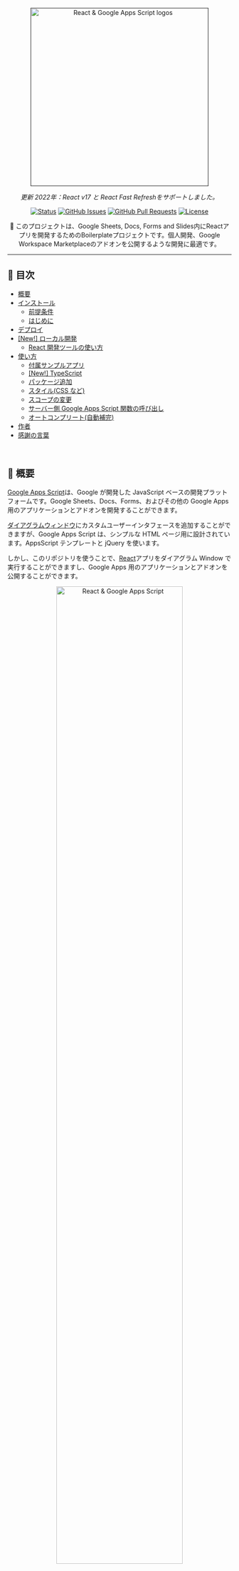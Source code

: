 <p align="center">
  <a href="" rel="noopener">
 <img width="400" src="https://i.imgur.com/83Y7bWN.png" alt="React & Google Apps Script logos"></a>
</p>
<p align="center"><i>
  更新 2022年：React v17 と React Fast Refreshをサポートしました。
</i></p>

<div align="center">

[![Status](https://img.shields.io/badge/status-active-success.svg?color=46963a&style=flat-square)]()
[![GitHub Issues](https://img.shields.io/github/issues/enuchi/React-Google-Apps-Script.svg?color=lightblue&style=flat-square)](https://github.com/enuchi/React-Google-Apps-Script/issues)
[![GitHub Pull Requests](https://img.shields.io/github/issues-pr/enuchi/React-Google-Apps-Script.svg?color=blue&style=flat-square)](https://github.com/enuchi/React-Google-Apps-Script/pulls)
[![License](https://img.shields.io/github/license/enuchi/React-Google-Apps-Script?color=pink&style=flat-square)](/LICENSE)

</div>

<p align="center"> 🚀 このプロジェクトは、Google Sheets, Docs, Forms and Slides内にReactアプリを開発するためのBoilerplateプロジェクトです。個人開発、Google Workspace Marketplaceのアドオンを公開するような開発に最適です。
</p>

---

## 📝 目次

- [概要](#about)
- [インストール](#install)
  - [前提条件](#prerequisites)
  - [はじめに](#getting-started)
- [デプロイ](#deploy)
- [[New!] ローカル開発](#local-development)
  - [React 開発ツールの使い方](#dev-tools)
- [使い方](#usage)
  - [付属サンプルアプリ](#the-included-sample-app)
  - [[New!] TypeScript](#new-typescript)
  - [パッケージ追加](#adding-packages)
  - [スタイル(CSS など)](#styles)
  - [スコープの変更](#modifying-scopes)
  - [サーバー側 Google Apps Script 関数の呼び出し](#calling-server-side-google-apps-script-functions)
  - [オートコンプリート(自動補完)](#Autocomplete)
- [作者](#authors)
- [感謝の言葉](#acknowledgement)

<br/>

## 🔎 概要 <a name = "about"></a>

[Google Apps Script](https://developers.google.com/apps-script/overview)は、Google が開発した JavaScript ベースの開発プラットフォームです。Google Sheets、Docs、Forms、およびその他の Google Apps 用のアプリケーションとアドオンを開発することができます。

[ダイアグラムウィンドウ](https://developers.google.com/apps-script/guides/html)にカスタムユーザーインタフェースを追加することができますが、Google Apps Script は、シンプルな HTML ページ用に設計されています。AppsScript テンプレートと jQuery を使います。

しかし、このリポジトリを使うことで、[React](https://reactjs.org/)アプリをダイアグラム Window で実行することができますし、Google Apps 用のアプリケーションとアドオンを公開することができます。

<p align="center">
 <img width="75%" src="https://i.imgur.com/BZvQ5ua.png" alt="React & Google Apps Script">
</p>

このリポジトリは React と今までのウェブサイト構築に使用するのと同じ開発ツールをすべて Google Apps Script プロジェクト内で使用できるボイラープレートプロジェクトです。

開始方法は以下を参照してください。

<br/>

## 🚜 インストール <a name = "install"></a>

以下の手順に従って、ローカル PC に React プロジェクトのコードをセットアップします。また、`clasp`にログインできるので、コマンドラインから React プロジェクトを管理できます。

プロジェクトをデプロイして、Google スプレッドシートで実際に表示する方法については、[デプロイ](#deploy)を参照してください。

### 前提条件 <a name = "prerequisites"></a>

- [Node.js](https://nodejs.org/en/download/) v10 以上がインストールされていること
- `npm` v6 以上がインストールされていること。
- [script.google.com/home/usersettings](https://script.google.com/home/usersettings)を確認して「Google Apps Script API」がオンになっていること。
- [New!] 開発中にライブリロードを使う場合は、ローカル環境で HTTPS を使えるようにする必要があります。どのように設定するかは、[ローカル開発](#local-development)をご覧ください。

### 🏁 はじめに <a name = "getting-started"></a>

**1.** まず、リポジトリをクローンして、依存ライブラリ(dependencies)をインストールします。

```bash
$ git clone https://github.com/enuchi/React-Google-Apps-Script.git
$ cd React-Google-Apps-Script
$ npm install
```

<img width="100%" src="https://i.imgur.com/EGSsCqO.gif">

**2.** 次に、[clasp](https://github.com/google/clasp)にログインしましょう。clasp により、ローカル環境で Google Apps Script プロジェクトを管理できます。

```bash
$ npm run login
```

<img width="100%" src="https://i.imgur.com/zKCgkMl.gif">

**3.** 次に、セットアップスクリプトを実行して、コマンドラインから Google スプレッドシートとスクリプトプロジェクトを新規作成します。

```bash
$ npm run setup
```

<img width="100%" src="https://imgur.com/Zk2eHFV.gif">

Google スプレッドシートを新規作成するのではなく、既にある Google スプレッドシートとスクリプトファイルを使用することもできます。

<details>
  <summary>既存のスプレッドシートを使用する手順については、こちらを参照してください。</summary>

以下、3 つの「キーと値(Key-Value)」を使用して、このプロジェクトのルートにある`.clasp.json`ファイルを更新する必要があります(具体例として`.clasp.json.SAMPLE`ファイルを参照してください)。

```json
{
  "scriptId": "1PY037hPcy................................................",
  "parentId": ["1Df30......................................."],
  "rootDir": "./dist"
}
```

- `scriptId`: 既存スクリプト(GAS)プロジェクトの`scriptId(スクリプトID)`です。Google スプレッドシートメニューの**拡張機能 > App Script**を選択し、スクリプトエディタが開いたら、**左ナビ > プロジェクト設定 > ID > スクリプト ID**から取得することがきます.
- `parentId`：スクリプトプロジェクトがバインドされている親ファイル (Google スプレッドシート、ドキュメントなど)の ID の配列を指定します。`parentId(親ID)`は、URL から取得できます。URL 形式は、「https://docs.google.com/spreadsheets/d/{親ID}/edit」です。
- `rootDir`：「./dist」を必ず設定してください。プロジェクトファイルの保存に使用されるローカルビルドフォルダーです。

</details>

次に、React アプリをデプロイして、Google スプレッドシートでライブ表示できるようにしましょう。

<br/>

## 🚀 デプロイ <a name = "deploy"></a>

deploy コマンドを実行します。マニフェストファイルを更新するように求められる場合があります(`Manifest file has been updated. Do you want to push and overwrite? (y/N)`)。 `y`と入力します。

```bash
$ npm run deploy
```

deploy コマンドは、サーバーコード(Google Apps Script)、クライアントコード(React コード)、および構成ファイルを本番環境設定(production settings)を使用して全てのファイルをビルド＆デプロイするコマンドです。バンドルされたファイルは`dist/`フォルダーに出力され、クラウド上の Google Apps Script プロジェクトに push されます。

`npm run open`をターミナルで実行し、新規作成した Google スプレッドシート(ファイル名："My React Project")を開きます。"My React Project"を開いている場合は、必ずページを再読み込みしてください。新メニュー("My Sample React Project")が表示されることが確認できます。

<img width="100%" src="https://i.imgur.com/W7UkEpv.gif">

<br/>

## 🎈 [NEW!] ローカル開発 <a name="local-development"></a>

クライアント側の React アプリをローカルで開発し、変更内容を Google スプレッドシートのダイアログウィンドウ内で直接確認できます。

<img width="100%" src="https://i.imgur.com/EsnOEHP.gif">

ローカル開発を開始するには、1. 証明書の生成とインストール(初回のみ)、2. 開始(start)コマンド実行、の 2 手順が必要です。

1. ローカル開発用の証明書の生成 <a name = "generatingcerts"></a>

   mkcert パッケージをインストールします:

   ```bash
   # mac:
   $ brew install mkcert

   # windows:
   $ choco install mkcert
   ```

   [その他インストールオプションはこちら。](https://github.com/FiloSottile/mkcert#installation)

   次に、mkcert をインストールします:

   ```bash
   $ mkcert -install
   ```

   リポジトリに証明書を作成します:

   ```
   $ npm run setup:https
   ```

2. 開始(start)コマンドを実行します:
   ```bash
   npm run start
   ```

開始(start)コマンドは、開発ビルドを作成、デプロイし、ローカルファイルを提供します。

<img width="100%" src="https://imgur.com/uD4uZZK.gif">

開始(start)コマンドを実行した後、"My React Project"スプレッドシートのメニュー項目の 1 つを開きます。例えば、"My Sample React Project > Sheet Editor"です。 これで、ローカルファイルが提供されるはずです。React アプリに変更を加えて保存すると、アプリは Google スプレッドシート内で即座にリロードされ、サーバー側の function にアクセスできるようになります!

<img width="100%" src="https://i.imgur.com/EsnOEHP.gif">

[Fast Refresh](https://github.com/pmmmwh/react-refresh-webpack-plugin)のお陰で、ファイルが変更時にコンポーネントのみが更新され、状態(state)が失われないようになりました。

<br/>

### 🔍 React DevTools の使い方 <a name="dev-tools"></a>

React DevTools は、開発中に React コンポーネントの階層を表示できるツールです。

<details>
  <summary>React DevToolsのインストール手順</summary>
<br/>

React アプリは、iframe で実行されているため、React DevTools のスタンドアロン版を使用する必要があります ([詳細はこちら](https://github.com/facebook/react/tree/main/packages/react-devtools#usage-with-react-dom))。

1. React DevTools を devDependencies(開発用の依存関係)としてインストールします。:

   ```bash
   npm install -D react-devtools
   ```

2. ターミナルで`npx react-devtools`を実行して、React DevTools スタンドアロン版を起動します。

3. React アプリの `<head>` の先頭に `<script src="http://localhost:8097"></script>` を追加します。例として、Bootstrap 版サンプルの[index.html](https://github.com/enuchi/React-Google-Apps-Script/blob/e73e51e56e99903885ef8dd5525986f99038d8bf/src/client/dialog-demo-bootstrap/index.html)に追加してみてください。

4. アプリをデプロイ (`npm run deploy:dev`)すると、React DevTools が実行され、アプリの階層が表示されます。

   <img width="100%" src="https://user-images.githubusercontent.com/31550519/110273600-ee9eae80-7f9a-11eb-9796-31353b47dfa8.gif">

5. 本番環境にデプロイする前に、`<script>`タグを必ず削除してください。

</details>

<br/>

## ⛏️ 使い方 <a name = "usage"></a>

### 付属サンプルアプリ <a name = "the-included-sample-app"></a>

付属サンプルの React アプリでは、HTML ダイアログからシートを挿入/アクティブ化/削除できます。このシンプルな React アプリは、Google Apps Script の関数を使用して、React アプリとスプレッドシートを相互連携する方法を示しています。

付属サンプルの React アプリには、3 つのメニュー項目があります。

同じアプリの 2 つのバージョンが異なるスタイルで記載されています。1 つ目のバージョンは、Vanilla React を使用し、2 つ目のバージョンは、人気の bootstrap ライブラリを使っています。(この場合は [`react-bootstrap`](https://react-bootstrap. github.io/))。bootstrap の例には、TypeScript で作成されたページの例も含まれています(以下を参照)。

3 つ目のアプリは、サイドバーダイアログを読み込む方法を説明しています。

新しいメニュー項目("My Sample React Project > About me")から、ダイアログにアクセスします。初めてアプリを使用するときは、アプリ権限を承認する必要があります。

### [New!] TypeScript <a name = "new-typescrip"></a>

このプロジェクトは、TypeScript をサポートするようになりました!

使用する場合は、クライアントコード(.ts/.tsx)または、サーバーコード(.ts)で、TypeScript の拡張子を使用するだけです。TypeScript ファイルが適切な形式にコンパイルされます。

クライアント側のコードについては、[Bootstrap デモの FormInput.tsx](./src/client/dialog-demo-bootstrap/components/FormInput.tsx)ファイルを参照してください。Bootstrap デモでは、JavaScript と TypeScript が混在しても問題ないことを確認してください。

サーバーコードで TypeScript を使用するには、ファイル拡張子を`.ts`に変更するだけです。サーバー側のコードは、Google Apps Script API の型定義が既に設定済みです。

コードが TypeScript から JavaScript にトランスパイル(言語変換)された後、Google Apps Script と互換性のあるコードに、再度トランスパイルされるため、ここでは基本的な TypeScript の設定が使用されます。ただし、セットアップをより詳細に制御したい場合は、[tsconfig.json ファイル](./tsconfig.json)を変更することができます。

### パッケージの追加 <a name="adding-packages"></a>

クライアント側の React アプリにパッケージを追加できます。

例えば、npm で`react-transition-group`をインストールする場合:

```bash
npm install react-transition-group
```

重要: Google Apps Scripts プロジェクトでは、外部ファイルを簡単に参照できないため、このプロジェクトではアプリ全体を 1 つの HTML ファイルにまとめます。これにより、大きなパッケージをインポートする場合、ファイルのサイズが大きくなる可能性があります。ファイルを分割しやすくするために、パッケージの CDN URL を取得し、[ここの webpack ファイル](./webpack.config.js#L157)で宣言できます。適切に設定すると、CDN からパッケージをロードするスクリプトタグが追加されバンドルサイズが縮小されます。

### スタイル(CSS など) <a name="styles"></a>

標準で、このプロジェクトはグローバル CSS をサポートしています。エントリポイントファイル[index.js](./src/client/dialog-demo/index.js)に CSS を必ずインポートしてください。

```javascript
import './styles.css';
```

多くの外部コンポーネントライブラリは、適切に機能するために CSS を必要とします。CSS を HTML テンプレートにインポートできます。[ここでは Bootstrap の CSS で示されています](./src/client/dialog-demo-bootstrap/index.html)

webpack.config.js ファイルを変更して、scss やその他のスタイルライブラリをサポートすることもできます。

### スコープの変更 <a name="modifying-scopes"></a>

付属の React アプリは、Google スプレッドシートへのアクセスと、ダイアログウィンドウの読み込みの権限を必要とします。アプリ権限を変更する場合、例えば、このプロジェクトを変更して Google フォームやドキュメントで動作するようにする場合は、[appscript.json ファイル](./appsscript.json)の oauthScopes を必ず編集してください。

`appsscript.json`データ構造については、https://developers.google.com/apps-script/manifestを参照してください。

### サーバー側 Google Apps Script 関数の呼び出し <a name="calling-server-side-google-apps-script-functions"></a>

このプロジェクトでは、[gas-client](https://github.com/enuchi/gas-client)パッケージを使用して、Promise でサーバー側の関数をより簡単に呼び出すことができます。

```js
// Google's documentation wants you to do this. Boo.
google.script.run
  .withSuccessHandler((response) => doSomething(response))
  .withFailureHandler((err) => handleError(err))
  .addSheet(sheetTitle);

// Poof! With a little magic we can now do this:
import Server from 'gas-client';
const { serverFunctions } = new Server();

// We now have access to all our server functions, which return promises!
serverFunctions
  .addSheet(sheetTitle)
  .then((response) => doSomething(response))
  .catch((err) => handleError(err));

// Or we can equally use async/await style:
async () => {
  try {
    const response = await serverFunctions.addSheet(sheetTitle);
    doSomething(response);
  } catch (err) {
    handleError(err);
  }
};
```

開発時、`gas-client`は[カスタム Webpack Dev Server パッケージ](https://github.com/enuchi/Google-Apps-Script-Webpack-Dev-Server)と連携し、アプリ内部で実行できるようにします。ダイアログウィンドウに表示され、Google Apps Script 関数と連携します。

### オートコンプリート(自動補完) <a name="Autocomplete"></a>

このプロジェクトでは、Google Apps Script メソッドのオートコンプリート(自動補完)と完全な型定義のサポートが含まれています。

![自動補完サポート](https://i.imgur.com/E7FLeTX.gif 'autocomplete')

Google Apps Script API から利用可能なすべてのメソッドが、完全な定義と公式ドキュメントへのリンクとともに表示されます。また、引数、戻り値の型、サンプルコードに関する情報も含まれています。

<br/>

## ✍️ 作者 <a name = "authors"></a>

- [@enuchi](https://github.com/enuchi) - Creator and maintainer

このプロジェクトに参加した[contributors](https://github.com/enuchi/React-Google-Apps-Script/contributors)の一覧をご覧ください。
<br/>

## 🎉 感謝の言葉 <a name = "acknowledgement"></a>

このプロジェクトの一部は、サーバー側プロジェクトの優れたスタータープロジェクトである[apps-script-starter](https://github.com/labnol/apps-script-starter)から採用されています。([ライセンスはこちら](https: //github.com/labnol/apps-script-starter/blob/master/LICENSE))
